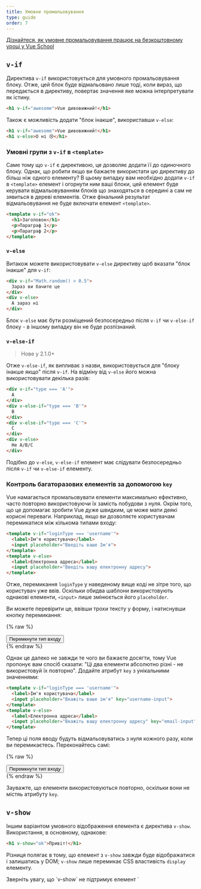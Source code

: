```yaml
---
title: Умовне промальовування
type: guide
order: 7
---
```


<div class="vueschool"><a href="https://vueschool.io/lessons/vuejs-conditionals?friend=vuejs" target="_blank" rel="sponsored noopener" title="Дізнайтеся, як умовне промальовування працює у Vue School">Дізнайтеся, як умовне промальовування працює на безкоштовному уроці у Vue School</a></div>

## `v-if`

Директива `v-if` використовується для умовного промальовування блоку. Отже, цей блок буде відмальовано лише тоді, коли вираз, що передається в директиву, повертає значення яке можна інтерпретувати як істину.

``` html
<h1 v-if="awesome">Vue дивовижний!</h1>
```

Також є можливість додати "блок інакше", використавши `v-else`:

``` html
<h1 v-if="awesome">Vue дивовижний!</h1>
<h1 v-else>О ні 😢</h1>
```

### Умовні групи з `v-if` в `<template>`

Саме тому що `v-if` є директивою, це дозволяє додати її до одиночного блоку. Однак, що робити якщо ви бажаєте використати цю директиву до більш ніж одного елементу? В цьому випадку вам необхідно додати `v-if` в `<template>` елемент і огорнути ним ваші блоки, цей елемент буде керувати відмальовуванням блоків що знаходяться в середині а сам не зявиться в дереві елементів. Отже фінальний результат відмальовування не буде включати елемент `<template>`.

``` html
<template v-if="ok">
  <h1>Заголовок</h1>
  <p>Параграф 1</p>
  <p>Параграф 2</p>
</template>
```

### `v-else`

Витакож можете використовувати `v-else` директиву щоб вказати "блок інакше" для `v-if`:

``` html
<div v-if="Math.random() > 0.5">
  Зараз ви бачите це
</div>
<div v-else>
  А зараз ні
</div>
```

Блок `v-else` має бути розміщений безпосередньо після `v-if` чи `v-else-if` блоку - в іншому випадку він не буде розпізнаний.

### `v-else-if`

> Нове у 2.1.0+

Отже `v-else-if`, як випливає з назви, використовується для "блоку інакше якщо" після `v-if`. На відміну від `v-else` його можна використовувати декілька разів:

```html
<div v-if="type === 'A'">
  A
</div>
<div v-else-if="type === 'B'">
  B
</div>
<div v-else-if="type === 'C'">
  C
</div>
<div v-else>
  Не A/B/C
</div>
```

Подібно до `v-else`, `v-else-if` елемент має слідувати безпосередньо після `v-if` чи `v-else-if` елементу.

### Контроль багаторазових елементів за допомогою `key`

Vue намагається промальовувати елементи максимально ефективно, часто повторно використовуючи їх замість побудови з нуля. Окрім того, що це допомагає зробити Vue дуже швидким, це може мати деякі корисні переваги. Наприклад, якщо ви дозволяєте користувачам перемикатися між кількома типами входу:

``` html
<template v-if="loginType === 'username'">
  <label>Ім'я користувача</label>
  <input placeholder="Введіть ваше Ім'я">
</template>
<template v-else>
  <label>Електронна адреса</label>
  <input placeholder="Введіть вашу електронну адресу">
</template>
```

Отже, перемикання `loginType` у наведеному вище коді не зітре того, що користувач уже ввів. Оскільки обидва шаблони використовують однакові елементи, `<input>` лише змінюється його `placeholder`.

Ви можете перевірити це, ввівши трохи тексту у форму, і натиснувши кнопку перемикання:

{% raw %}
<div id="no-key-example" class="demo">
  <div>
    <template v-if="loginType === 'username'">
      <label>Ім'я користувача</label>
      <input placeholder="Введіть ваше Ім'я">
    </template>
    <template v-else>
      <label>Електронна адреса</label>
      <input placeholder="Введіть вашу електронну адресу">
    </template>
  </div>
  <button @click="toggleLoginType">Перемкнути тип входу</button>
</div>
<script>
new Vue({
  el: '#no-key-example',
  data: {
    loginType: 'username'
  },
  methods: {
    toggleLoginType: function () {
      return this.loginType = this.loginType === 'username' ? 'email' : 'username'
    }
  }
})
</script>
{% endraw %}

Однак це далеко не завжди те чого ви бажаєте досягти, тому Vue пропонує вам спосіб сказати: "Ці два елементи абсолютно різні - не використовуй їх повторно". Додайте атрибут `key` з унікальними значеннями:

``` html
<template v-if="loginType === 'username'">
  <label>Ім'я користувача</label>
  <input placeholder="Вкажіть ваше ім'я" key="username-input">
</template>
<template v-else>
  <label>Електронна адреса</label>
  <input placeholder="Вкажіть вашу електронну адресу" key="email-input">
</template>
```

Тепер ці поля вводу будуть відмальовуватись з нуля кожного разу, коли ви перемикаєтесь. Переконайтесь самі:

{% raw %}
<div id="key-example" class="demo">
  <div>
    <template v-if="loginType === 'username'">
      <label>Ім'я користувача</label>
      <input placeholder="Вкажіть ваше ім'я" key="username-input">
    </template>
    <template v-else>
      <label>Електронна адреса</label>
      <input placeholder="Вкажіть вашу електронну адресу" key="email-input">
    </template>
  </div>
  <button @click="toggleLoginType">Перемкнути тип входу</button>
</div>
<script>
new Vue({
  el: '#key-example',
  data: {
    loginType: 'username'
  },
  methods: {
    toggleLoginType: function () {
      return this.loginType = this.loginType === 'username' ? 'email' : 'username'
    }
  }
})
</script>
{% endraw %}

Зауважте, що елементи <label> використовуються повторно, оскільки вони не містяь атрибуту `key`.

## `v-show`

Іншим варіантом умовного відображення елемента є директива `v-show`. Використання, в основному, однакове:

``` html
<h1 v-show="ok">Привіт!</h1>
```

Різниця полягає в тому, що елемент з `v-show` завжди буде відображатися і залишатись у DOM; `v-show` лише перемикає CSS властивість `display` елементу.

<p class="tip">Зверніть увагу, що `v-show` не підтримує елемент `<template>`, а також не працює з `v-else`.</p>

## `v-if` vs `v-show`

`v-if` - це "справжнє умовне промальовування", оскільки воно забезпечує належне знищення та повторне створення елментів та дочірніх компонентів усередині умовного блоку, коли перемикається умова промальовування.

`v-if` також **лінива**: якщо умова хибна при початковому промальовуванні, нічого не відбувається - умовний блок не відображатиметься, поки умова вперше не стане істинною.

Для порівняння, `v-show` набагато простіший - елемент завжди промальвується незалежно від початкових умов, з перемиканням CSS властивості `display`.

Взагалі кажучи, у `v-if` вищі витрати на перемикання, тоді як у `v-show` вищі початкові витрати на промальовування. Тому слід віддати перевагу «v-show», якщо вам потрібно щось дуже часто перемикати, та «v-if», якщо стан навряд чи зміниться під час виконання.

Також слід зауважити, що у випадку використання `v-if` при перемиканні стану всі ввденні користувацькі дані будуть знищені.

## `v-if` with `v-for`

<p class="tip">Використовувати `v-if` та` v-for` разом **не рекомендується**. Перегляньте [style guide](/v2/style-guide/#Avoid-v-if-with-v-for-essential) для довідки.</p>

При використанні разом із `v-if`, `v-for` має вищий пріоритет, ніж `v-if`. Перегляньте <a href="../guide/list.html#v-for-with-v-if">промальовування списків</a> для довідки.
